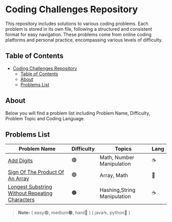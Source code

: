 # Coding Challenges Repository
This repository includes solutions to various coding problems. Each problem is stored in its own file, following a structured and consistent format for easy navigation. These problems come from online coding platforms and personal practice, encompassing various levels of difficulty.

## Table of Contents
- [Coding Challenges Repository](#coding-challenges-repository)
  - [Table of Contents](#table-of-contents)
  - [About](#about)
  - [Problems List](#problems-list)

## About
Below you will find a problem list including Problem Name, Difficulty, Problem Topic and Coding Language.

## Problems List
| Problem Name          | Difficulty | Topics            | Lang |
|-|-|-|-|
| [Add Digits](Add-Digits) | 🟢 | Math, Number Manipulation | ☕️ |
|[Sign Of The Product Of An Array](Sign-Of-The-Product-Of-An-Array)|🟢|Array, Math|🐍|
| [Longest Substring Without Repeating Characters](Longest-Substring-Without-Repeating-Characters) | 🟠 | Hashing,String Manipulation| ☕️ |
> **Note:** ( easy🟢, medium🟠, hard🔴 ) ( java☕, python🐍 )
